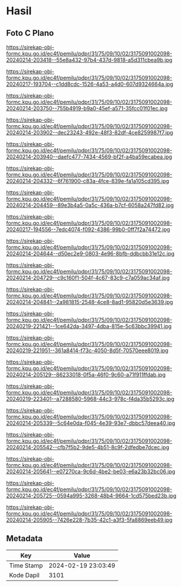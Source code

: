 # Hasil

## Foto C Plano

https://sirekap-obj-formc.kpu.go.id/ec4f/pemilu/pdpr/31/75/09/10/02/3175091002098-20240214-203418--55e8a432-97b4-437d-9818-a5d311cbea9b.jpg

https://sirekap-obj-formc.kpu.go.id/ec4f/pemilu/pdpr/31/75/09/10/02/3175091002098-20240217-193704--c1dd8cdc-1526-4a53-a4d0-607d9324664a.jpg

https://sirekap-obj-formc.kpu.go.id/ec4f/pemilu/pdpr/31/75/09/10/02/3175091002098-20240214-203750--755b4919-b9a0-45ef-a571-35fcc01f01ec.jpg

https://sirekap-obj-formc.kpu.go.id/ec4f/pemilu/pdpr/31/75/09/10/02/3175091002098-20240214-203902--dec23243-492e-48f3-82df-4ce8259987f7.jpg

https://sirekap-obj-formc.kpu.go.id/ec4f/pemilu/pdpr/31/75/09/10/02/3175091002098-20240214-203940--daefc477-7434-4569-bf2f-a4ba59ecabea.jpg

https://sirekap-obj-formc.kpu.go.id/ec4f/pemilu/pdpr/31/75/09/10/02/3175091002098-20240214-204332--6f761900-c83a-4fce-839e-fa1a105cd395.jpg

https://sirekap-obj-formc.kpu.go.id/ec4f/pemilu/pdpr/31/75/09/10/02/3175091002098-20240214-204459--89e3b4a5-0a5c-436a-b7cf-6058a247fd82.jpg

https://sirekap-obj-formc.kpu.go.id/ec4f/pemilu/pdpr/31/75/09/10/02/3175091002098-20240217-194556--7edc4074-f092-4386-99b0-0ff7f2a74472.jpg

https://sirekap-obj-formc.kpu.go.id/ec4f/pemilu/pdpr/31/75/09/10/02/3175091002098-20240214-204644--d50ec2e9-0803-4e96-8bfb-ddbcbb31e12c.jpg

https://sirekap-obj-formc.kpu.go.id/ec4f/pemilu/pdpr/31/75/09/10/02/3175091002098-20240214-204729--c9c160f1-504f-4c67-83c9-c7a059ac34af.jpg

https://sirekap-obj-formc.kpu.go.id/ec4f/pemilu/pdpr/31/75/09/10/02/3175091002098-20240214-204841--2a981815-2548-4ce8-8ad1-95820d5e3639.jpg

https://sirekap-obj-formc.kpu.go.id/ec4f/pemilu/pdpr/31/75/09/10/02/3175091002098-20240219-221421--1ce642da-3497-4dba-815e-5c63bbc39941.jpg

https://sirekap-obj-formc.kpu.go.id/ec4f/pemilu/pdpr/31/75/09/10/02/3175091002098-20240219-221951--361a8414-f73c-4050-8d5f-70570eee8019.jpg

https://sirekap-obj-formc.kpu.go.id/ec4f/pemilu/pdpr/31/75/09/10/02/3175091002098-20240214-205129--86233018-0f5a-46f0-9c60-a71f911ffdab.jpg

https://sirekap-obj-formc.kpu.go.id/ec4f/pemilu/pdpr/31/75/09/10/02/3175091002098-20240219-223401--a7288580-5968-44c3-978c-f4da35b5293c.jpg

https://sirekap-obj-formc.kpu.go.id/ec4f/pemilu/pdpr/31/75/09/10/02/3175091002098-20240214-205339--5c64e0da-f045-4e39-93e7-dbbc57deea40.jpg

https://sirekap-obj-formc.kpu.go.id/ec4f/pemilu/pdpr/31/75/09/10/02/3175091002098-20240214-205542--cfb7f5b2-9de5-4b51-8c9f-2dfedbe7dcec.jpg

https://sirekap-obj-formc.kpu.go.id/ec4f/pemilu/pdpr/31/75/09/10/02/3175091002098-20240214-205641--e07270ca-9c6d-4be2-be03-e6a23b32bc06.jpg

https://sirekap-obj-formc.kpu.go.id/ec4f/pemilu/pdpr/31/75/09/10/02/3175091002098-20240214-205725--0594a995-3268-48b4-9664-1cd575bed23b.jpg

https://sirekap-obj-formc.kpu.go.id/ec4f/pemilu/pdpr/31/75/09/10/02/3175091002098-20240214-205905--7426e228-7b35-42c1-a3f3-5fa8869eeb49.jpg


## Metadata

| Key        | Value               |
| ---------- | ------------------- |
| Time Stamp | 2024-02-19 23:03:49 |
| Kode Dapil | 3101                |



